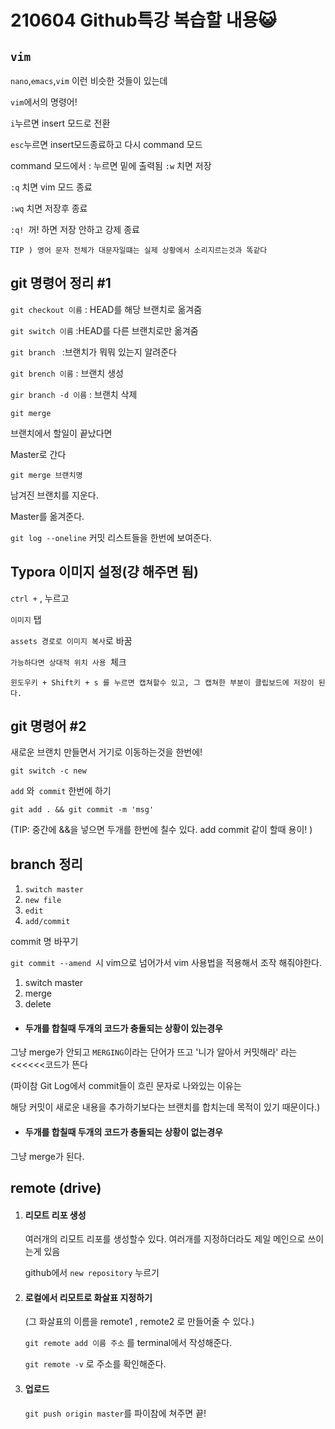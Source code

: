# 210604 Github특강 복습할 내용:smiley_cat:

##  `vim`

`nano`,`emacs`,`vim` 이런 비슷한 것들이 있는데

`vim`에서의 명령어!

`i`누르면 insert 모드로 전환

`esc`누르면  insert모드종료하고 다시 command 모드

command 모드에서 : 누르면 밑에 출력됨  `:w` 치면 저장

`:q` 치면  vim 모드 종료

`:wq` 치면 저장후 종료

`:q! `꺼! 하면 저장 안하고 강제 종료



```
TIP ) 영어 문자 전체가 대문자일떄는 실제 상황에서 소리지르는것과 똑같다 
```



## git 명령어 정리 #1

`git checkout 이름` : HEAD를 해당 브랜치로 옮겨줌

`git switch 이름`  :HEAD를 다른 브랜치로만 옮겨줌

`git branch ` :브랜치가 뭐뭐 있는지 알려준다

`git brench 이름` : 브랜치 생성

`gir branch -d 이름` : 브랜치 삭제

`git merge `

브랜치에서 할일이 끝났다면

Master로 간다

`git merge 브랜치명`

남겨진 브랜치를 지운다.



Master를 옮겨준다.

`git log --oneline` 커밋 리스트들을 한번에 보여준다.



## Typora 이미지 설정(걍 해주면 됨)

`ctrl +` , 누르고

`이미지` 탭

`assets 경로로 이미지 복사`로 바꿈

`가능하다면 상대적 위치 사용 `체크

```
윈도우키 + Shift키 + s 를 누르면 캡쳐할수 있고, 그 캡쳐한 부분이 클립보드에 저장이 된다.
```



## git 명령어 #2

새로운 브랜치 만들면서 거기로 이동하는것을 한번에!

`git switch -c new`

`add` 와` commit` 한번에 하기

`git add . && git commit -m 'msg'`

(TIP: 중간에 &&을 넣으면 두개를 한번에 칠수 있다. add commit 같이 할때 용이! )

## branch 정리

1. `switch master`
2. `new file`
3.  `edit`
4. `add/commit`



commit 명 바꾸기

`git commit --amend `시 vim으로 넘어가서 vim 사용법을 적용해서 조작 해줘야한다.



1. switch master
2. merge
3. delete



- #### 두개를 합칠때 두개의 코드가 충돌되는 상황이 있는경우

그냥 merge가 안되고 `MERGING`이라는 단어가 뜨고 '니가 알아서 커밋해라' 라는 <<<<<<코드가 뜬다

(파이참 Git Log에서 commit들이 흐린 문자로 나와있는 이유는 

해당 커밋이 새로운 내용을 추가하기보다는 브랜치를 합치는데 목적이 있기 때문이다.)

- #### 두개를 합칠때 두개의 코드가 충돌되는 상황이 없는경우

그냥 merge가 된다.





## remote (drive)



1. #### 리모트 리포 생성

   여러개의 리모트 리포를 생성할수 있다. 여러개를 지정하더라도 제일 메인으로 쓰이는게 있음

   github에서 `new repository` 누르기

2. #### 로컬에서 리모트로 화살표 지정하기

   (그 화살표의 이름을 remote1 , remote2 로 만들어줄 수 있다.)

   `git remote add 이름 주소`  를 terminal에서 작성해준다.

   `git remote -v` 로 주소를 확인해준다.

3. #### 업로드

   `git push origin master`를 파이참에 쳐주면 끝!

 
